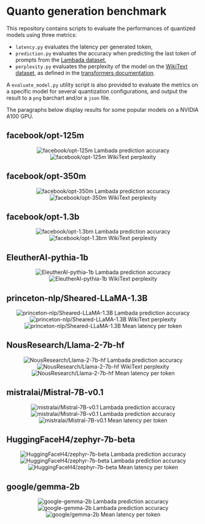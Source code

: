 # Quanto generation benchmark

This repository contains scripts to evaluate the performances of quantized models using three metrics:

- `latency.py` evaluates the latency per generated token,
- `prediction.py` evaluates the accuracy when predicting the last token of prompts from the [Lambada dataset](https://huggingface.co/datasets/lambada),
- `perplexity.py` evaluates the perplexity of the model on the [WikiText dataset](https://huggingface.co/datasets/wikitext), as defined in the [transformers documentation](https://huggingface.co/docs/transformers/en/perplexity).

A `evaluate_model.py` utility script is also provided to evaluate the metrics on a specific model for several quantization configurations, and output the result to a `png` barchart and/or a `json` file.

The paragraphs below display results for some popular models on a NVIDIA A100 GPU.

## facebook/opt-125m

<div class="row"><center>
  <div class="column">
    <img src="https://github.com/huggingface/quanto/blob/main/bench/generation/charts/facebook-opt-125m_Accuracy.png" alt="facebook/opt-125m Lambada prediction accuracy">
  </div>
 </center>
</div>

<div class="row"><center>
  <div class="column">
    <img src="https://github.com/huggingface/quanto/blob/main/bench/generation/charts/facebook-opt-125m_Perplexity.png" alt="facebook/opt-125m WikiText perplexity">
  </div>
 </center>
</div>

## facebook/opt-350m

<div class="row"><center>
  <div class="column">
    <img src="https://github.com/huggingface/quanto/blob/main/bench/generation/charts/facebook-opt-350m_Accuracy.png" alt="facebook/opt-350m Lambada prediction accuracy">
  </div>
 </center>
</div>

<div class="row"><center>
  <div class="column">
    <img src="https://github.com/huggingface/quanto/blob/main/bench/generation/charts/facebook-opt-350m_Perplexity.png" alt="facebook/opt-350m WikiText perplexity">
  </div>
 </center>
</div>

## facebook/opt-1.3b

<div class="row"><center>
  <div class="column">
    <img src="https://github.com/huggingface/quanto/blob/main/bench/generation/charts/facebook-opt-1.3b_Accuracy.png" alt="facebook/opt-1.3bm Lambada prediction accuracy">
  </div>
 </center>
</div>

<div class="row"><center>
  <div class="column">
    <img src="https://github.com/huggingface/quanto/blob/main/bench/generation/charts/facebook-opt-1.3b_Perplexity.png" alt="facebook/opt-1.3bm WikiText perplexity">
  </div>
 </center>
</div>

## EleutherAI-pythia-1b

<div class="row"><center>
  <div class="column">
    <img src="https://github.com/huggingface/quanto/blob/main/bench/generation/charts/EleutherAI-pythia-1b_Accuracy.png" alt="EleutherAI-pythia-1b Lambada prediction accuracy">
  </div>
 </center>
</div>

<div class="row"><center>
  <div class="column">
    <img src="https://github.com/huggingface/quanto/blob/main/bench/generation/charts/EleutherAI-pythia-1b_Perplexity.png" alt="EleutherAI-pythia-1b WikiText perplexity">
  </div>
 </center>
</div>

## princeton-nlp/Sheared-LLaMA-1.3B

<div class="row"><center>
  <div class="column">
    <img src="https://github.com/huggingface/quanto/blob/main/bench/generation/charts/princeton-nlp-Sheared-LLaMA-1.3B_Accuracy.png" alt="princeton-nlp/Sheared-LLaMA-1.3B Lambada prediction accuracy">
  </div>
 </center>
</div>

<div class="row"><center>
  <div class="column">
    <img src="https://github.com/huggingface/quanto/blob/main/bench/generation/charts/princeton-nlp-Sheared-LLaMA-1.3B_Perplexity.png" alt="princeton-nlp/Sheared-LLaMA-1.3B WikiText perplexity">
  </div>
 </center>
</div>

<div class="row"><center>
  <div class="column">
    <img src="https://github.com/huggingface/quanto/blob/main/bench/generation/charts/princeton-nlp-Sheared-LLaMA_Latency__ms.png" alt="princeton-nlp/Sheared-LLaMA-1.3B Mean latency per token">
  </div>
 </center>
</div>

## NousResearch/Llama-2-7b-hf

<div class="row"><center>
  <div class="column">
    <img src="https://github.com/huggingface/quanto/blob/main/bench/generation/charts/NousResearch-Llama-2-7b-hf_Accuracy.png" alt="NousResearch/Llama-2-7b-hf Lambada prediction accuracy">
  </div>
 </center>
</div>

<div class="row"><center>
  <div class="column">
    <img src="https://github.com/huggingface/quanto/blob/main/bench/generation/charts/NousResearch-Llama-2-7b-hf_Perplexity.png" alt="NousResearch/Llama-2-7b-hf WikiText perplexity">
  </div>
 </center>
</div>

<div class="row"><center>
  <div class="column">
    <img src="https://github.com/huggingface/quanto/blob/main/bench/generation/charts/NousResearch-Llama-2-7b-hf_Latency__ms.png" alt="NousResearch/Llama-2-7b-hf Mean latency per token">
  </div>
 </center>
</div>

## mistralai/Mistral-7B-v0.1

<div class="row"><center>
  <div class="column">
    <img src="https://github.com/huggingface/quanto/blob/main/bench/generation/charts/mistralai-Mistral-7B-v0.1_Accuracy.png" alt="mistralai/Mistral-7B-v0.1 Lambada prediction accuracy">
  </div>
 </center>
</div>

<div class="row"><center>
  <div class="column">
    <img src="https://github.com/huggingface/quanto/blob/main/bench/generation/charts/mistralai-Mistral-7B-v0.1_Perplexity.png" alt="mistralai/Mistral-7B-v0.1 Lambada prediction accuracy">
  </div>
 </center>
</div>

<div class="row"><center>
  <div class="column">
    <img src="https://github.com/huggingface/quanto/blob/main/bench/generation/charts/mistralai-Mistral-7B-v0.1_Latency__ms.png" alt="mistralai/Mistral-7B-v0.1 Mean latency per token">
  </div>
 </center>
</div>

## HuggingFaceH4/zephyr-7b-beta

<div class="row"><center>
  <div class="column">
    <img src="https://github.com/huggingface/quanto/blob/main/bench/generation/charts/HuggingFaceH4-zephyr-7b-beta_Accuracy.png" alt="HuggingFaceH4/zephyr-7b-beta Lambada prediction accuracy">
  </div>
 </center>
</div>

<div class="row"><center>
  <div class="column">
    <img src="https://github.com/huggingface/quanto/blob/main/bench/generation/charts/HuggingFaceH4-zephyr-7b-beta_Perplexity.png" alt="HuggingFaceH4/zephyr-7b-beta Lambada prediction accuracy">
  </div>
 </center>
</div>

<div class="row"><center>
  <div class="column">
    <img src="https://github.com/huggingface/quanto/blob/main/bench/generation/charts/HuggingFaceH4-zephyr-7b-beta_Latency__ms.png" alt="HuggingFaceH4/zephyr-7b-beta Mean latency per token">
  </div>
 </center>
</div>

## google/gemma-2b

<div class="row"><center>
  <div class="column">
    <img src="https://github.com/huggingface/quanto/blob/main/bench/generation/charts/google-gemma-2b_Accuracy.png" alt="google-gemma-2b Lambada prediction accuracy">
  </div>
 </center>
</div>

<div class="row"><center>
  <div class="column">
    <img src="https://github.com/huggingface/quanto/blob/main/bench/generation/charts/google-gemma-2b_Perplexity.png" alt="google-gemma-2b Lambada prediction accuracy">
  </div>
 </center>
</div>

<div class="row"><center>
  <div class="column">
    <img src="https://github.com/huggingface/quanto/blob/main/bench/generation/charts/google-gemma-2b_Latency__ms.png" alt="google/gemma-2b Mean latency per token">
  </div>
 </center>
</div>
